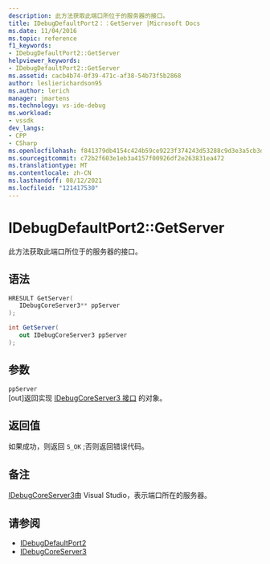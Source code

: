 ```yaml
---
description: 此方法获取此端口所位于的服务器的接口。
title: IDebugDefaultPort2：：GetServer |Microsoft Docs
ms.date: 11/04/2016
ms.topic: reference
f1_keywords:
- IDebugDefaultPort2::GetServer
helpviewer_keywords:
- IDebugDefaultPort2::GetServer
ms.assetid: cacb4b74-0f39-471c-af38-54b73f5b2868
author: leslierichardson95
ms.author: lerich
manager: jmartens
ms.technology: vs-ide-debug
ms.workload:
- vssdk
dev_langs:
- CPP
- CSharp
ms.openlocfilehash: f841379db4154c424b59ce9223f374243d53288c9d3e3a5cb3d35e5cbba05415
ms.sourcegitcommit: c72b2f603e1eb3a4157f00926df2e263831ea472
ms.translationtype: MT
ms.contentlocale: zh-CN
ms.lasthandoff: 08/12/2021
ms.locfileid: "121417530"
---
```

# <a name="idebugdefaultport2getserver"></a>IDebugDefaultPort2::GetServer
此方法获取此端口所位于的服务器的接口。

## <a name="syntax"></a>语法

```cpp
HRESULT GetServer(
   IDebugCoreServer3** ppServer
);
```

```csharp
int GetServer(
   out IDebugCoreServer3 ppServer
);
```

## <a name="parameters"></a>参数
`ppServer`\
[out]返回实现 [IDebugCoreServer3 接口](../../../extensibility/debugger/reference/idebugcoreserver3.md) 的对象。

## <a name="return-value"></a>返回值
 如果成功，则返回 `S_OK` ;否则返回错误代码。

## <a name="remarks"></a>备注
 [IDebugCoreServer3](../../../extensibility/debugger/reference/idebugcoreserver3.md)由 Visual Studio，表示端口所在的服务器。

## <a name="see-also"></a>请参阅
- [IDebugDefaultPort2](../../../extensibility/debugger/reference/idebugdefaultport2.md)
- [IDebugCoreServer3](../../../extensibility/debugger/reference/idebugcoreserver3.md)
